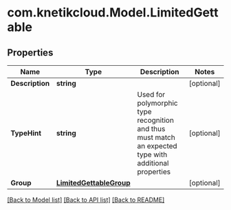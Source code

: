 # com.knetikcloud.Model.LimitedGettable
## Properties

Name | Type | Description | Notes
------------ | ------------- | ------------- | -------------
**Description** | **string** |  | [optional] 
**TypeHint** | **string** | Used for polymorphic type recognition and thus must match an expected type with additional properties | [optional] 
**Group** | [**LimitedGettableGroup**](LimitedGettableGroup.md) |  | [optional] 

[[Back to Model list]](../README.md#documentation-for-models) [[Back to API list]](../README.md#documentation-for-api-endpoints) [[Back to README]](../README.md)

